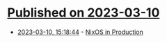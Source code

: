 # [Published on 2023-03-10](index.md)

* [2023-03-10, 15:18:44](https://lobste.rs/s/bbbjfz/nixos_production) - [NixOS in Production](https://leanpub.com/nixos-in-production)
